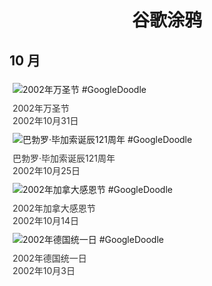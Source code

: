 
<h1 align="center"> 谷歌涂鸦 </h1>




## 10 月

<div class="image">


<img src="https:https://lh3.googleusercontent.com/6HH3RaFs2qFlU3g7RjPdp_ftcDVEJIvuyLYJtBNwpLs3tdRVFoGADyJfaHXc8gruvvahmGCngZVz34l2OmO3Xel_7vTFUEmHddt65ujE=s660" alt="2002年万圣节 #GoogleDoodle" style="margin: 5px"/>
<div class="info" style="font-size: 14px; color:#333333; margin:5px"><div class="title">2002年万圣节</div><div class="date">2002年10月31日</div></div>

<img src="https:https://lh3.googleusercontent.com/0oJZhrdS14Ha5tlJP6ZU78t0ZbE-B0-SNDSfI8ihnbLXKvtXuVFDjOtJOx20qhrcYdariRv3VxrUpP9NPE3621ipw8QGSu2f4ESp8DYd=s660" alt="巴勃罗·毕加索诞辰121周年 #GoogleDoodle" style="margin: 5px"/>
<div class="info" style="font-size: 14px; color:#333333; margin:5px"><div class="title">巴勃罗·毕加索诞辰121周年</div><div class="date">2002年10月25日</div></div>

<img src="https://www.google.com/logos/2002/thanksgiving_ca.gif" alt="2002年加拿大感恩节 #GoogleDoodle" style="margin: 5px"/>
<div class="info" style="font-size: 14px; color:#333333; margin:5px"><div class="title">2002年加拿大感恩节</div><div class="date">2002年10月14日</div></div>

<img src="https://www.google.com/logos/2002/de_reunification.gif" alt="2002年德国统一日 #GoogleDoodle" style="margin: 5px"/>
<div class="info" style="font-size: 14px; color:#333333; margin:5px"><div class="title">2002年德国统一日</div><div class="date">2002年10月3日</div></div>

</div>








